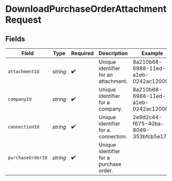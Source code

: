 # DownloadPurchaseOrderAttachmentRequest


## Fields

| Field                                   | Type                                    | Required                                | Description                             | Example                                 |
| --------------------------------------- | --------------------------------------- | --------------------------------------- | --------------------------------------- | --------------------------------------- |
| `attachmentId`                          | *string*                                | :heavy_check_mark:                      | Unique identifier for an attachment.    | 8a210b68-6988-11ed-a1eb-0242ac120002    |
| `companyId`                             | *string*                                | :heavy_check_mark:                      | Unique identifier for a company.        | 8a210b68-6988-11ed-a1eb-0242ac120002    |
| `connectionId`                          | *string*                                | :heavy_check_mark:                      | Unique identifier for a connection.     | 2e9d2c44-f675-40ba-8049-353bfcb5e171    |
| `purchaseOrderId`                       | *string*                                | :heavy_check_mark:                      | Unique identifier for a purchase order. |                                         |
